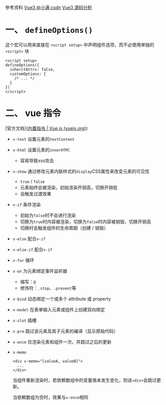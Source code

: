 参考资料
    [Vue3 @小满 csdn](https://xiaoman.blog.csdn.net/category_11618172_2.html)
    [Vue3 源码分析](https://mp.weixin.qq.com/mp/appmsgalbum?__biz=MzUxMDczMTE2OQ==&action=getalbum&album_id=2139738412545835009&nolastread=1#wechat_redirect)

# 一、 `defineOptions()`

   这个宏可以用来直接在 `<script setup>` 中声明组件选项，而不必使用单独的 `<script>` 块

   ```vue
   <script setup>
   defineOptions({
     inheritAttrs: false,
     customOptions: {
       /* ... */
     }
   })
   </script>
   ```

# 二、 vue 指令

[官方文档]([内置指令 | Vue.js (vuejs.org)](https://cn.vuejs.org/api/built-in-directives.html))

- `v-text` 设置元素的`textContent`

- `v-html` 设置元素的`innerHTMl`

  - 容易导致xss攻击

- `v-show` 通过修改元素内联样式的`display`CSS属性来改变元素的可见性

  - `true` / `false`
  - 元素始终会被渲染，初始渲染开销高，切换开销低
  - 会触发过渡效果

- `v-if` 条件渲染

  - 初始为`false`时不会进行渲染
  - 切换为`true`时内容被渲染，切换为`false`时内容被销毁，切换开销高
  - 切换时会触发组件的生命周期（创建 / 销毁）

- `v-else` 配合`v-if`

- `v-else-if` 配合`v-if`

- `v-for` 循环

- `v-on` 为元素绑定事件监听器

  - 缩写：`@`
  - 修饰符：`.stop`、`.prevent`等

- `v-bind` 动态绑定一个或多个 attribute 或 property

- `v-model` 在表单输入元素或组件上创建双向绑定

- `v-slot` 插槽

- `v-pre` 跳过该元素及其子元素的编译（显示原始代码）

- `v-once` 仅渲染元素和组件一次，并跳过之后的更新

- `v-memo` 

  ```vue
  <div v-memo="[valueA, valueB]">
    ...
  </div>
  ```

  当组件重新渲染时，若依赖数组中的变量值未发生变化，则该`<div>`会跳过更新。

  当依赖数组为空时，效果与`v-once`相同